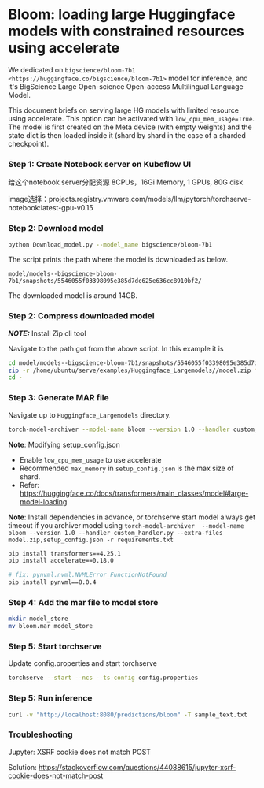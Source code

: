 # Bloom: loading large Huggingface models with constrained resources using accelerate

We dedicated on `bigscience/bloom-7b1 <https://huggingface.co/bigscience/bloom-7b1>` model for inference, and it's BigScience Large Open-science Open-access Multilingual Language Model.

This document briefs on serving large HG models with limited resource using accelerate. This option can be activated with `low_cpu_mem_usage=True`. The model is first created on the Meta device (with empty weights) and the state dict is then loaded inside it (shard by shard in the case of a sharded checkpoint).

### Step 1: Create Notebook server on Kubeflow UI

给这个notebook server分配资源 8CPUs，16Gi Memory, 1 GPUs, 80G disk

image选择：projects.registry.vmware.com/models/llm/pytorch/torchserve-notebook:latest-gpu-v0.15


### Step 2: Download model

```bash
python Download_model.py --model_name bigscience/bloom-7b1
```
The script prints the path where the model is downloaded as below.

`model/models--bigscience-bloom-7b1/snapshots/5546055f03398095e385d7dc625e636cc8910bf2/`

The downloaded model is around 14GB.

### Step 2: Compress downloaded model

**_NOTE:_** Install Zip cli tool

Navigate to the path got from the above script. In this example it is

```bash
cd model/models--bigscience-bloom-7b1/snapshots/5546055f03398095e385d7dc625e636cc8910bf2/
zip -r /home/ubuntu/serve/examples/Huggingface_Largemodels//model.zip *
cd -

```

### Step 3: Generate MAR file

Navigate up to `Huggingface_Largemodels` directory.

```bash
torch-model-archiver --model-name bloom --version 1.0 --handler custom_handler.py --extra-files model.zip,setup_config.json
```

**__Note__**: Modifying setup_config.json
- Enable `low_cpu_mem_usage` to use accelerate
- Recommended `max_memory` in `setup_config.json` is the max size of shard.
- Refer: https://huggingface.co/docs/transformers/main_classes/model#large-model-loading

**__Note__**: Install dependencies in advance, or torchserve start model always get timeout if you archiver model using `torch-model-archiver  --model-name bloom --version 1.0 --handler custom_handler.py --extra-files model.zip,setup_config.json -r requirements.txt`

```bash
pip install transformers==4.25.1
pip install accelerate==0.18.0

# fix: pynvml.nvml.NVMLError_FunctionNotFound
pip install pynvml==8.0.4
```


### Step 4: Add the mar file to model store

```bash
mkdir model_store
mv bloom.mar model_store
```

### Step 5: Start torchserve

Update config.properties and start torchserve

```bash
torchserve --start --ncs --ts-config config.properties
```

### Step 5: Run inference

```bash
curl -v "http://localhost:8080/predictions/bloom" -T sample_text.txt
```

### Troubleshooting

Jupyter: XSRF cookie does not match POST

Solution: https://stackoverflow.com/questions/44088615/jupyter-xsrf-cookie-does-not-match-post
